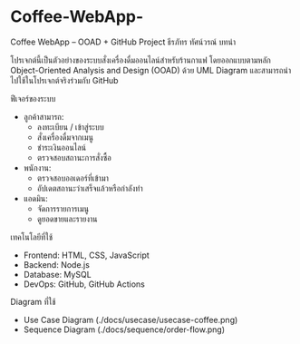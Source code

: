 # Coffee-WebApp-
Coffee WebApp – OOAD + GitHub Project
ธีรภัทร ทัศน์วรณ์
บทนำ

โปรเจกต์นี้เป็นตัวอย่างของระบบสั่งเครื่องดื่มออนไลน์สำหรับร้านกาแฟ โดยออกแบบตามหลัก Object-Oriented Analysis and Design (OOAD) ด้วย UML Diagram และสามารถนำไปใช้ในโปรเจกต์จริงร่วมกับ GitHub

ฟีเจอร์ของระบบ

- ลูกค้าสามารถ:
  - ลงทะเบียน / เข้าสู่ระบบ
  - สั่งเครื่องดื่มจากเมนู
  - ชำระเงินออนไลน์
  - ตรวจสอบสถานะการสั่งซื้อ
- พนักงาน:
  - ตรวจสอบออเดอร์ที่เข้ามา
  - อัปเดตสถานะว่าเสร็จแล้วหรือกำลังทำ
- แอดมิน:
  - จัดการรายการเมนู
  - ดูยอดขายและรายงาน

เทคโนโลยีที่ใช้

- Frontend: HTML, CSS, JavaScript
- Backend: Node.js
- Database: MySQL
- DevOps: GitHub, GitHub Actions

Diagram ที่ใช้

- Use Case Diagram (./docs/usecase/usecase-coffee.png)
- Sequence Diagram (./docs/sequence/order-flow.png)

